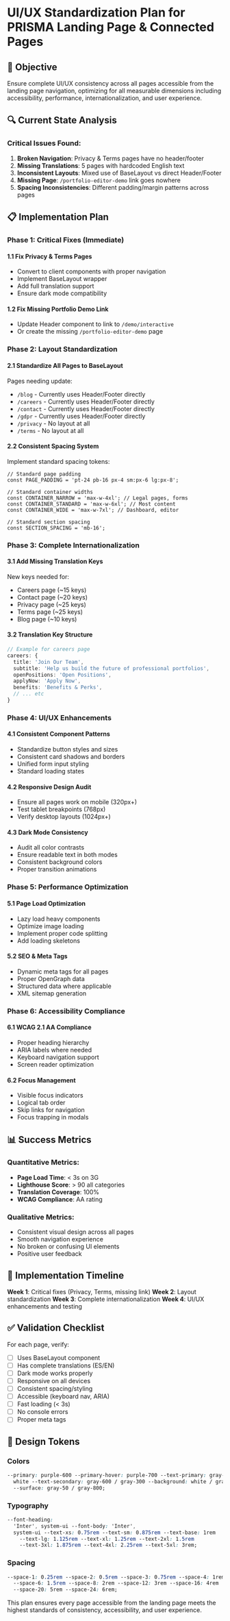 # UI/UX Standardization Plan for PRISMA Landing Page & Connected Pages

## 🎯 Objective

Ensure complete UI/UX consistency across all pages accessible from the landing page navigation, optimizing for all measurable dimensions including accessibility, performance, internationalization, and user experience.

## 🔍 Current State Analysis

### Critical Issues Found:

1. **Broken Navigation**: Privacy & Terms pages have no header/footer
2. **Missing Translations**: 5 pages with hardcoded English text
3. **Inconsistent Layouts**: Mixed use of BaseLayout vs direct Header/Footer
4. **Missing Page**: `/portfolio-editor-demo` link goes nowhere
5. **Spacing Inconsistencies**: Different padding/margin patterns across pages

## 📋 Implementation Plan

### Phase 1: Critical Fixes (Immediate)

#### 1.1 Fix Privacy & Terms Pages

- Convert to client components with proper navigation
- Implement BaseLayout wrapper
- Add full translation support
- Ensure dark mode compatibility

#### 1.2 Fix Missing Portfolio Demo Link

- Update Header component to link to `/demo/interactive`
- Or create the missing `/portfolio-editor-demo` page

### Phase 2: Layout Standardization

#### 2.1 Standardize All Pages to BaseLayout

Pages needing update:

- `/blog` - Currently uses Header/Footer directly
- `/careers` - Currently uses Header/Footer directly
- `/contact` - Currently uses Header/Footer directly
- `/gdpr` - Currently uses Header/Footer directly
- `/privacy` - No layout at all
- `/terms` - No layout at all

#### 2.2 Consistent Spacing System

Implement standard spacing tokens:

```tsx
// Standard page padding
const PAGE_PADDING = 'pt-24 pb-16 px-4 sm:px-6 lg:px-8';

// Standard container widths
const CONTAINER_NARROW = 'max-w-4xl'; // Legal pages, forms
const CONTAINER_STANDARD = 'max-w-6xl'; // Most content
const CONTAINER_WIDE = 'max-w-7xl'; // Dashboard, editor

// Standard section spacing
const SECTION_SPACING = 'mb-16';
```

### Phase 3: Complete Internationalization

#### 3.1 Add Missing Translation Keys

New keys needed for:

- Careers page (~15 keys)
- Contact page (~20 keys)
- Privacy page (~25 keys)
- Terms page (~25 keys)
- Blog page (~10 keys)

#### 3.2 Translation Key Structure

```typescript
// Example for careers page
careers: {
  title: 'Join Our Team',
  subtitle: 'Help us build the future of professional portfolios',
  openPositions: 'Open Positions',
  applyNow: 'Apply Now',
  benefits: 'Benefits & Perks',
  // ... etc
}
```

### Phase 4: UI/UX Enhancements

#### 4.1 Consistent Component Patterns

- Standardize button styles and sizes
- Consistent card shadows and borders
- Unified form input styling
- Standard loading states

#### 4.2 Responsive Design Audit

- Ensure all pages work on mobile (320px+)
- Test tablet breakpoints (768px)
- Verify desktop layouts (1024px+)

#### 4.3 Dark Mode Consistency

- Audit all color contrasts
- Ensure readable text in both modes
- Consistent background colors
- Proper transition animations

### Phase 5: Performance Optimization

#### 5.1 Page Load Optimization

- Lazy load heavy components
- Optimize image loading
- Implement proper code splitting
- Add loading skeletons

#### 5.2 SEO & Meta Tags

- Dynamic meta tags for all pages
- Proper OpenGraph data
- Structured data where applicable
- XML sitemap generation

### Phase 6: Accessibility Compliance

#### 6.1 WCAG 2.1 AA Compliance

- Proper heading hierarchy
- ARIA labels where needed
- Keyboard navigation support
- Screen reader optimization

#### 6.2 Focus Management

- Visible focus indicators
- Logical tab order
- Skip links for navigation
- Focus trapping in modals

## 📊 Success Metrics

### Quantitative Metrics:

- **Page Load Time**: < 3s on 3G
- **Lighthouse Score**: > 90 all categories
- **Translation Coverage**: 100%
- **WCAG Compliance**: AA rating

### Qualitative Metrics:

- Consistent visual design across all pages
- Smooth navigation experience
- No broken or confusing UI elements
- Positive user feedback

## 🚀 Implementation Timeline

**Week 1**: Critical fixes (Privacy, Terms, missing link)
**Week 2**: Layout standardization
**Week 3**: Complete internationalization
**Week 4**: UI/UX enhancements and testing

## ✅ Validation Checklist

For each page, verify:

- [ ] Uses BaseLayout component
- [ ] Has complete translations (ES/EN)
- [ ] Dark mode works properly
- [ ] Responsive on all devices
- [ ] Consistent spacing/styling
- [ ] Accessible (keyboard nav, ARIA)
- [ ] Fast loading (< 3s)
- [ ] No console errors
- [ ] Proper meta tags

## 🎨 Design Tokens

### Colors

```css
--primary: purple-600 --primary-hover: purple-700 --text-primary: gray-900 /
  white --text-secondary: gray-600 / gray-300 --background: white / gray-900
  --surface: gray-50 / gray-800;
```

### Typography

```css
--font-heading:
  'Inter', system-ui --font-body: 'Inter',
  system-ui --text-xs: 0.75rem --text-sm: 0.875rem --text-base: 1rem
    --text-lg: 1.125rem --text-xl: 1.25rem --text-2xl: 1.5rem
    --text-3xl: 1.875rem --text-4xl: 2.25rem --text-5xl: 3rem;
```

### Spacing

```css
--space-1: 0.25rem --space-2: 0.5rem --space-3: 0.75rem --space-4: 1rem
  --space-6: 1.5rem --space-8: 2rem --space-12: 3rem --space-16: 4rem
  --space-20: 5rem --space-24: 6rem;
```

This plan ensures every page accessible from the landing page meets the highest standards of consistency, accessibility, and user experience.
